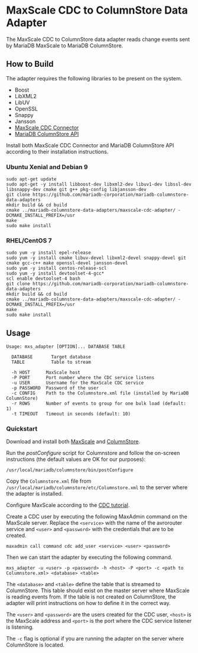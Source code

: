 # MaxScale CDC to ColumnStore Data Adapter

The MaxScale CDC to ColumnStore data adapter reads change events sent by
MariaDB MaxScale to MariaDB ColumnStore.

## How to Build

The adapter requires the following libraries to be present on the system.

* Boost
* LibXML2
* LibUV
* OpenSSL
* Snappy
* Jansson
* [MaxScale CDC Connector](https://github.com/mariadb-corporation/maxscale-cdc-connector)
* [MariaDB ColumnStore API](https://github.com/mariadb-corporation/mariadb-columnstore-api)

Install both MaxScale CDC Connector and MariaDB ColumnStore API according to
their installation instructions.

### Ubuntu Xenial and Debian 9

```
sudo apt-get update
sudo apt-get -y install libboost-dev libxml2-dev libuv1-dev libssl-dev libsnappy-dev cmake git g++ pkg-config libjansson-dev
git clone https://github.com/mariadb-corporation/mariadb-columnstore-data-adapters
mkdir build && cd build
cmake ../mariadb-columnstore-data-adapters/maxscale-cdc-adapter/ -DCMAKE_INSTALL_PREFIX=/usr
make
sudo make install
```

### RHEL/CentOS 7

```
sudo yum -y install epel-release
sudo yum -y install cmake libuv-devel libxml2-devel snappy-devel git cmake gcc-c++ make openssl-devel jansson-devel
sudo yum -y install centos-release-scl
sudo yum -y install devtoolset-4-gcc*
scl enable devtoolset-4 bash
git clone https://github.com/mariadb-corporation/mariadb-columnstore-data-adapters
mkdir build && cd build
cmake ../mariadb-columnstore-data-adapters/maxscale-cdc-adapter/ -DCMAKE_INSTALL_PREFIX=/usr
make
sudo make install
```

## Usage

```
Usage: mxs_adapter [OPTION]... DATABASE TABLE

  DATABASE       Target database
  TABLE          Table to stream

  -h HOST      MaxScale host
  -P PORT      Port number where the CDC service listens
  -u USER      Username for the MaxScale CDC service
  -p PASSWORD  Password of the user
  -c CONFIG    Path to the Columnstore.xml file (installed by MariaDB ColumnStore)
  -r ROWS      Number of events to group for one bulk load (default: 1)
  -t TIMEOUT   Timeout in seconds (default: 10)
```

### Quickstart

Download and install both
[MaxScale](https://mariadb.com/downloads/mariadb-tx/maxscale)
and [ColumnStore](https://mariadb.com/downloads/mariadb-ax).

Run the _postConfigure_ script for Columnstore and follow the on-screen
instructions (the default values are OK for our purposes):

```
/usr/local/mariadb/columnstore/bin/postConfigure
```

Copy the `Columnstore.xml` file from
`/usr/local/mariadb/columnstore/etc/Columnstore.xml` to the server where the
adapter is installed.

Configure MaxScale according to the
[CDC tutorial](https://mariadb.com/kb/en/mariadb-enterprise/mariadb-maxscale-22-avrorouter-tutorial/).

Create a CDC user by executing the following MaxAdmin command on the MaxScale
server. Replace the `<service>` with the name of the avrorouter service and
`<user>` and `<password>` with the credentials that are to be created.

```
maxadmin call command cdc add_user <service> <user> <password>
```

Then we can start the adapter by executing the following command.

```
mxs_adapter -u <user> -p <password> -h <host> -P <port> -c <path to Columnstore.xml> <database> <table>
```

The `<database>` and `<table>` define the table that is streamed to
ColumnStore. This table should exist on the master server where MaxScale is
reading events from. If the table is not created on ColumnStore, the adapter
will print instructions on how to define it in the correct way.

The `<user>` and `<password>` are the users created for the CDC user, `<host>`
is the MaxScale address and `<port>` is the port where the CDC service listener
is listening.

The `-c` flag is optional if you are running the adapter on the server where
ColumnStore is located.
